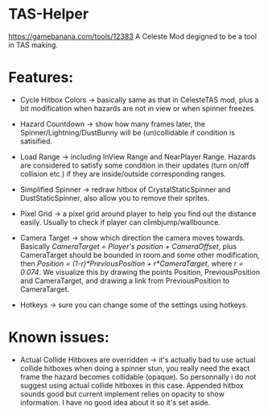 # TAS-Helper
https://gamebanana.com/tools/12383
A Celeste Mod degigned to be a tool in TAS making.

# Features:

- Cycle Hitbox Colors -> basically same as that in CelesteTAS mod, plus a bit modification when hazards are not in view or when spinner freezes.

- Hazard Countdown -> show how many frames later, the Spinner/Lightning/DustBunny will be (un)collidable if condition is satisified.

- Load Range -> including InView Range and NearPlayer Range. Hazards are considered to satisfy some condition in their updates (turn on/off collision etc.) if they are inside/outside corresponding ranges.

- Simplified Spinner -> redraw hitbox of CrystalStaticSpinner and DustStaticSpinner, also allow you to remove their sprites.

- Pixel Grid -> a pixel grid around player to help you find out the distance easily. Usually to check if player can climbjump/wallbounce.

- Camera Target -> show which direction the camera moves towards. Basically *CameraTarget = Player's position + CameraOffset*, plus CameraTarget should be bounded in room and some other modification, then *Position = (1-r)\*PreviousPosition + r\*CameraTarget*, where *r = 0.074*. We visualize this by drawing the points Position, PreviousPosition and CameraTarget, and drawing a link from PreviousPosition to CameraTarget.

- Hotkeys -> sure you can change some of the settings using hotkeys.

# Known issues:

- Actual Collide Hitboxes are overridden -> it's actually bad to use actual collide hitboxes when doing a spinner stun, you really need the exact frame the hazard becomes collidable (opaque). So personnally i do not suggest using actual collide hitboxes in this case. Appended hitbox sounds good but current implement relies on opacity to show information. I have no good idea about it so it's set aside.
